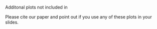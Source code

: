 
Additonal plots not included in 

Please cite our paper and point out if you use any of these plots in your slides.

